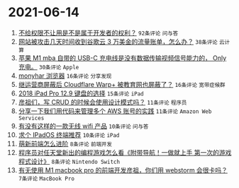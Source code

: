 # 2021-06-14

1. [不给权限不让用是不是属于开发者的权利？](https://www.v2ex.com/t/783290) `92条评论` `问与答`
1. [网站被攻击几天时间收到谷歌云 3 万美金的流量账单，怎么办？](https://www.v2ex.com/t/783287) `38条评论` `云计算`
1. [苹果 M1 mba 自带的 USB-C 充电线是没有数据传输视频信号能力的， Only 充电。](https://www.v2ex.com/t/783293) `30条评论` `Apple`
1. [monyhar 浏览器](https://www.v2ex.com/t/783294) `16条评论` `分享发现`
1. [继运营商屏蔽后 Cloudflare Warp+ 被教育网也屏蔽了？](https://www.v2ex.com/t/783276) `16条评论` `宽带症候群`
1. [2018 iPad Pro 12.9 键盘的选择](https://www.v2ex.com/t/783288) `15条评论` `iPad`
1. [彦祖们，写 CRUD 的时候会使用设计模式吗？](https://www.v2ex.com/t/783300) `11条评论` `程序员`
1. [分享一下我们用代码来管理多个 AWS 账号的实践](https://www.v2ex.com/t/783289) `11条评论` `Amazon Web Services`
1. [有没有这样的一款无线 wifi 产品](https://www.v2ex.com/t/783306) `10条评论` `问与答`
1. [求个 IPadOS 终端推荐](https://www.v2ex.com/t/783299) `10条评论` `iPad`
1. [萌新前端怎么进阶](https://www.v2ex.com/t/783314) `8条评论` `前端开发`
1. [程序员对任天堂新出的编程游戏怎么看《附带导航！一做就上手 第一次的游戏程式设计》](https://www.v2ex.com/t/783279) `8条评论` `Nintendo Switch`
1. [有无使用 M1 macbook pro 的前端开发彦祖，你们用 webstorm 会很卡吗？](https://www.v2ex.com/t/783313) `7条评论` `MacBook Pro`
